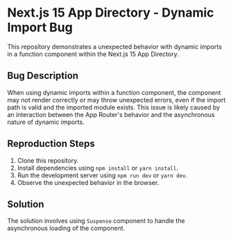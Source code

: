 # Next.js 15 App Directory - Dynamic Import Bug

This repository demonstrates a unexpected behavior with dynamic imports in a function component within the Next.js 15 App Directory.

## Bug Description

When using dynamic imports within a function component, the component may not render correctly or may throw unexpected errors, even if the import path is valid and the imported module exists. This issue is likely caused by an interaction between the App Router's behavior and the asynchronous nature of dynamic imports.

## Reproduction Steps

1. Clone this repository.
2. Install dependencies using `npm install` or `yarn install`.
3. Run the development server using `npm run dev` or `yarn dev`.
4. Observe the unexpected behavior in the browser.

## Solution

The solution involves using `Suspense` component to handle the asynchronous loading of the component.